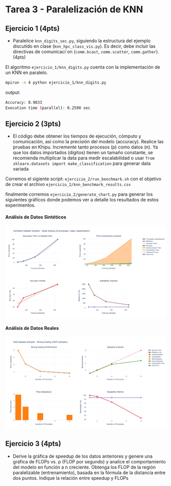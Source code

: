 # Tarea 3 - Paralelización de KNN

## Ejercicio 1 (4pts)

- Paralelice `knn_digits_sec.py`, siguiendo la estructura del ejemplo discutido en clase (`knn_hpc_class_vis.py`). Es decir, debe incluir las directivas de comunicaci´on (`comm.bcast`, `comm.scatter`, `comm.gather`). (4pts)

El algoritmo `ejercicio_1/knn_digits.py` cuenta con la implementación de un KNN en paralelo.

```bash
mpirun -n 4 python ejercicio_1/knn_digits.py
```

output: 
```bash
Accuracy: 0.9833
Execution time (parallel): 0.2590 sec
```

## Ejercicio 2 (3pts)

 - El código debe obtener los tiempos de ejecución, cómputo y comunicación, así como la precisión del modelo (accuracy). Realice las pruebas en Khipu. Incremente tanto procesos (p) como datos (n). Ya que los datos importados (dígitos) tienen un tamaño constante, se recomienda multiplicar la data para medir escalabilidad o usar `from sklearn.datasets import make_classification` para generar data variada

Corremos el sigiente script: ``ejercicio_2/run_benchmark.sh`` con el objetivo de crear el archivo `ejercicio_2/knn_benchmark_results.csv`

finalmente corremos `ejercicio_2/generate_chart.py` para generar los  siguientes gráficos donde podemos ver a detalle los resultados de estos  experimentos.

#### Análisis de Datos Sintéticos
![Análisis de Datos Sintéticos](ejercicio_2/images/synthetic_data_analysis.png)

#### Análisis de Datos Reales
![Análisis de Datos Reales](ejercicio_2/images/real_data_analysis.png)

## Ejercicio 3 (4pts)

- Derive la gráfica de speedup de los datos anteriores y genere una gráfica de FLOPs vs. p (FLOP por segundo) y analice el comportamiento del modelo en función a n creciente. Obtenga los FLOP de la región paralelizable (entrenamiento), basada en la fórmula de la distancia entre dos puntos. Indique la relación entre speedup y FLOPs 

